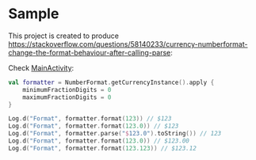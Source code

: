 # Sample

This project is created to produce https://stackoverflow.com/questions/58140233/currency-numberformat-change-the-format-behaviour-after-calling-parse:

Check [MainActivity](https://github.com/danielgomezrico/test-numericformat-format-parse-error-sample/blob/master/app/src/main/java/com/test/MainActivity.kt):

```kotlin
val formatter = NumberFormat.getCurrencyInstance().apply {
    minimumFractionDigits = 0
    maximumFractionDigits = 0
}

Log.d("Format", formatter.format(123)) // $123
Log.d("Format", formatter.format(123.0)) // $123
Log.d("Format", formatter.parse("$123.0").toString()) // 123
Log.d("Format", formatter.format(123.0)) // $123.00
Log.d("Format", formatter.format(123.123)) // $123.12
```
